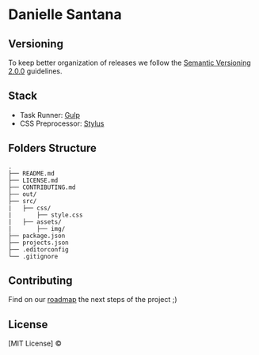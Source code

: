 # Danielle Santana


## Versioning

To keep better organization of releases we follow the [Semantic Versioning 2.0.0](http://semver.org/) guidelines.

## Stack

- Task Runner: [Gulp](http://gulpjs.com/)
- CSS Preprocessor: [Stylus](http://stylus-lang.com/)

## Folders Structure

	.
	├── README.md
	├── LICENSE.md
	├── CONTRIBUTING.md
	├── out/
	├── src/
	|   ├── css/
	|       ├── style.css
	|   ├── assets/
	|       ├── img/
	├── package.json
	├── projects.json
	├── .editorconfig
	└── .gitignore

## Contributing
Find on our [roadmap](https://github.com/daniellesantana/daniellesantana.github.io/issues/1) the next steps of the project ;)
<br>

## License
[MIT License] © 